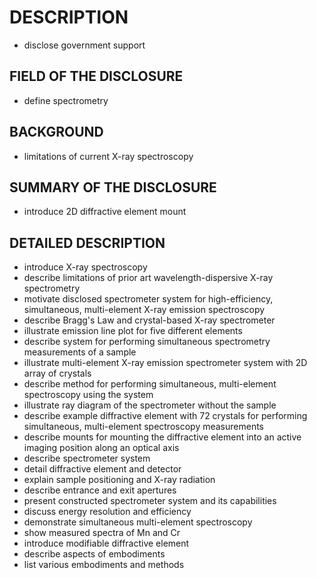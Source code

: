 # DESCRIPTION

- disclose government support

## FIELD OF THE DISCLOSURE

- define spectrometry

## BACKGROUND

- limitations of current X-ray spectroscopy

## SUMMARY OF THE DISCLOSURE

- introduce 2D diffractive element mount

## DETAILED DESCRIPTION

- introduce X-ray spectroscopy
- describe limitations of prior art wavelength-dispersive X-ray spectrometry
- motivate disclosed spectrometer system for high-efficiency, simultaneous, multi-element X-ray emission spectroscopy
- describe Bragg's Law and crystal-based X-ray spectrometer
- illustrate emission line plot for five different elements
- describe system for performing simultaneous spectrometry measurements of a sample
- illustrate multi-element X-ray emission spectrometer system with 2D array of crystals
- describe method for performing simultaneous, multi-element spectroscopy using the system
- illustrate ray diagram of the spectrometer without the sample
- describe example diffractive element with 72 crystals for performing simultaneous, multi-element spectroscopy measurements
- describe mounts for mounting the diffractive element into an active imaging position along an optical axis
- describe spectrometer system
- detail diffractive element and detector
- explain sample positioning and X-ray radiation
- describe entrance and exit apertures
- present constructed spectrometer system and its capabilities
- discuss energy resolution and efficiency
- demonstrate simultaneous multi-element spectroscopy
- show measured spectra of Mn and Cr
- introduce modifiable diffractive element
- describe aspects of embodiments
- list various embodiments and methods

